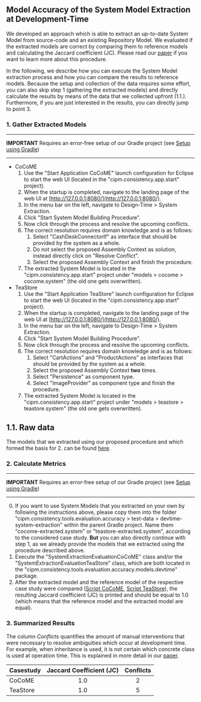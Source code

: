## Model Accuracy of the System Model Extraction at Development-Time
We developed an approach which is able to extract an up-to-date System Model from source-code and an existing Repository Model. We evaluated if the extracted models are correct by comparing them to reference models and calculating the Jaccard coefficient (JC). Please read our [paper](https://ieeexplore.ieee.org/document/9426765) if you want to learn more about this procedure.

In the following, we describe how you can execute the System Model extraction process and how you can compare the results to reference models. Because the setup and collection of the data requires some effort, you can also skip step 1 (gathering the extracted models) and directly calculate the results by means of the data that we collected upfront (1.1.). Furthermore, if you are just interested in the results, you can directly jump to point 3.

### 1. Gather Extracted Models
***
**IMPORTANT**
Requires an error-free setup of our Gradle project (see [Setup using Gradle](https://github.com/CIPM-tools/CIPM-Pipeline/wiki/Setup-using-Gradle))
***

* CoCoME
    1. Use the "Start Application CoCoME" launch configuration for Eclipse to start the web UI (located in the "cipm.consistency.app.start" project).
    2. When the startup is completed, navigate to the landing page of the web UI at [http://127.0.0.1:8080/](http://127.0.0.1:8080/).
    3. In the menu bar on the left, navigate to Design-Time > System Extraction.
    4. Click "Start System Model Building Procedure".
    5. Now click through the process and resolve the upcoming conflicts.
    6. The correct resolution requires domain knowledge and is as follows:
        1. Select "CashDeskConnectorIf" as interface that should be provided by the system as a whole.
        2. Do not select the proposed Assembly Context as solution, instead directly click on "Resolve Conflict".
        3. Select the proposed Assembly Context and finish the procedure.
    7. The extracted System Model is located in the "cipm.consistency.app.start" project under "models > cocome > cocome.system" (the old one gets overwritten).
* TeaStore
    1. Use the "Start Application TeaStore" launch configuration for Eclipse to start the web UI (located in the "cipm.consistency.app.start" project).
    2. When the startup is completed, navigate to the landing page of the web UI at [http://127.0.0.1:8080/](http://127.0.0.1:8080/).
    3. In the menu bar on the left, navigate to Design-Time > System Extraction.
    4. Click "Start System Model Building Procedure".
    5. Now click through the process and resolve the upcoming conflicts.
    6. The correct resolution requires domain knowledge and is as follows:
        1. Select "CartActions" and "ProductActions" as interfaces that should be provided by the system as a whole.
        2. Select the proposed Assembly Context **two** times.
        3. Select "Persistence" as component type.
        4. Select "ImageProvider" as component type and finish the procedure.
    7. The extracted System Model is located in the "cipm.consistency.app.start" project under "models > teastore > teastore.system" (the old one gets overwritten).

## 1.1. Raw data
The models that we extracted using our proposed procedure and which formed the basis for 2. can be found [here](https://github.com/CIPM-tools/CIPM-Pipeline/tree/documentation/cipm.consistency.root/cipm.consistency.tools.evaluation.accuracy/test-data/devtime-system-extraction).

### 2. Calculate Metrics
***
**IMPORTANT**
Requires an error-free setup of our Gradle project (see [Setup using Gradle](https://github.com/CIPM-tools/CIPM-Pipeline/wiki/Setup-using-Gradle))
***
0. If you want to use System Models that you extracted on your own by following the instructions above, please copy them into the folder "cipm.consistency.tools.evaluation.accuracy > test-data > devtime-system-extraction" within the parent Gradle project. Name them "cocome-extracted.system" or "teastore-extracted.system", according to the considered case study. **But** you can also directly continue with step 1, as we already provide the models that we extracted using the procedure described above.
1. Execute the "SystemExtractionEvaluationCoCoME" class and/or the "SystemExtractionEvaluationTeaStore" class, which are both located in the "cipm.consistency.tools.evaluation.accuracy.models.devtime" package.
2. After the extracted model and the reference model of the respective case study were compared ([Script CoCoME](https://github.com/CIPM-tools/CIPM-Pipeline/blob/documentation/cipm.consistency.root/cipm.consistency.tools.evaluation.accuracy/src/main/java/cipm/consistency/tools/evaluation/accuracy/models/devtime/SystemExtractionEvaluationCoCoME.java), [Script TeaStore](https://github.com/CIPM-tools/CIPM-Pipeline/blob/documentation/cipm.consistency.root/cipm.consistency.tools.evaluation.accuracy/src/main/java/cipm/consistency/tools/evaluation/accuracy/models/devtime/SystemExtractionEvaluationTeaStore.java)), the resulting Jaccard coefficient (JC) is printed and should be equal to 1.0 (which means that the reference model and the extracted model are equal).

### 3. Summarized Results
The column *Conflicts* quantifies the amount of manual interventions that were necessary to resolve ambiguities which occur at development time. For example, when inheritance is used, it is not certain which concrete class is used at operation time. This is explained in more detail in our [paper](https://ieeexplore.ieee.org/document/9426765).

| Casestudy | Jaccard Coefficient (JC)| Conflicts |
| --------- |:-----------------------:|:---------:|
| CoCoME    | 1.0                     |       2   |
| TeaStore  | 1.0                     |       5   |